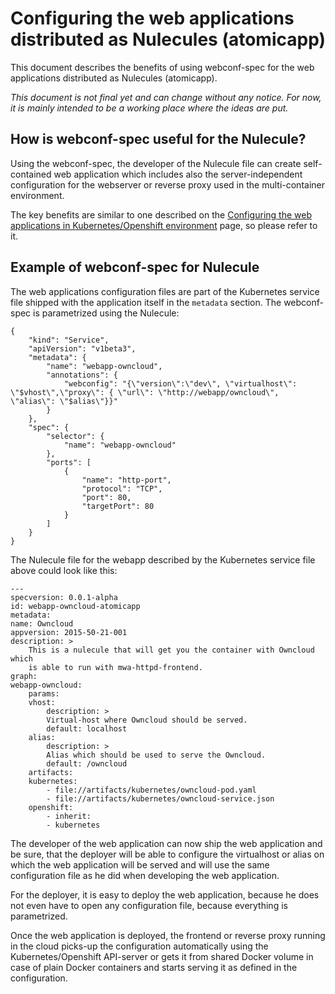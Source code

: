 # Configuring the web applications distributed as Nulecules (atomicapp)

This document describes the benefits of using webconf-spec for the web applications distributed as Nulecules (atomicapp).

*This document is not final yet and can change without any notice. For now, it is mainly intended to be a working place where the ideas are put.*

## How is webconf-spec useful for the Nulecule?

Using the webconf-spec, the developer of the Nulecule file can create self-contained web application which includes also the server-independent configuration for the webserver or reverse proxy used in the multi-container environment.

The key benefits are similar to one described on the [Configuring the web applications in Kubernetes/Openshift environment](example-kubernetes-openshift.md) page, so please refer to it.

## Example of webconf-spec for Nulecule

The web applications configuration files are part of the Kubernetes service file shipped with the application itself in the `metadata` section. The webconf-spec is parametrized using the Nulecule:

    {
        "kind": "Service",
        "apiVersion": "v1beta3",
        "metadata": {
            "name": "webapp-owncloud",
            "annotations": {
                "webconfig": "{\"version\":\"dev\", \"virtualhost\": \"$vhost\",\"proxy\": { \"url\": \"http://webapp/owncloud\", \"alias\": \"$alias\"}}"
            }
        },
        "spec": {
            "selector": {
                "name": "webapp-owncloud"
            },
            "ports": [
                {
                    "name": "http-port",
                    "protocol": "TCP",
                    "port": 80,
                    "targetPort": 80
                }
            ]
        }
    }

The Nulecule file for the webapp described by the Kubernetes service file above could look like this:

    ---
    specversion: 0.0.1-alpha
    id: webapp-owncloud-atomicapp
    metadata:
    name: Owncloud
    appversion: 2015-50-21-001
    description: >
        This is a nulecule that will get you the container with Owncloud which
        is able to run with mwa-httpd-frontend.
    graph:
    webapp-owncloud:
        params:
        vhost:
            description: >
            Virtual-host where Owncloud should be served.
            default: localhost
        alias:
            description: >
            Alias which should be used to serve the Owncloud.
            default: /owncloud
        artifacts:
        kubernetes:
            - file://artifacts/kubernetes/owncloud-pod.yaml
            - file://artifacts/kubernetes/owncloud-service.json
        openshift:
            - inherit:
            - kubernetes

The developer of the web application can now ship the web application and be sure, that the deployer will be able to configure the virtualhost or alias on which the web application will be served and will use the same configuration file as he did when developing the web application.

For the deployer, it is easy to deploy the web application, because he does not even have to open any configuration file, because everything is parametrized.

Once the web application is deployed, the frontend or reverse proxy running in the cloud picks-up the configuration automatically using the Kubernetes/Openshift API-server or gets it from shared Docker volume in case of plain Docker containers and starts serving it as defined in the configuration.